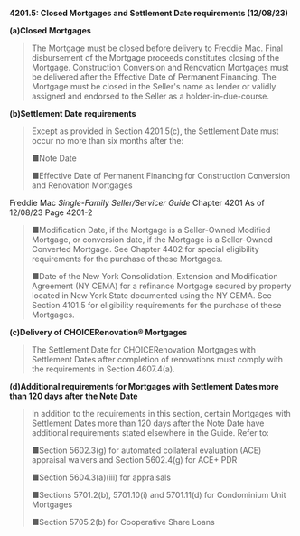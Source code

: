 **4201.5: Closed Mortgages and Settlement Date requirements (12/08/23)**

**(a)Closed Mortgages**

> The Mortgage must be closed before delivery to Freddie Mac. Final
> disbursement of the Mortgage proceeds constitutes closing of the
> Mortgage. Construction Conversion and Renovation Mortgages must be
> delivered after the Effective Date of Permanent Financing. The
> Mortgage must be closed in the Seller's name as lender or validly
> assigned and endorsed to the Seller as a holder-in-due-course.

**(b)Settlement Date requirements**

> Except as provided in Section 4201.5(c), the Settlement Date must
> occur no more than six months after the:
>
> ■Note Date
>
> ■Effective Date of Permanent Financing for Construction Conversion and
> Renovation Mortgages

Freddie Mac *Single-Family Seller/Servicer Guide* Chapter 4201 As of
12/08/23 Page 4201-2

> ■Modification Date, if the Mortgage is a Seller-Owned Modified
> Mortgage, or conversion date, if the Mortgage is a Seller-Owned
> Converted Mortgage. See Chapter 4402 for special eligibility
> requirements for the purchase of these Mortgages.
>
> ■Date of the New York Consolidation, Extension and Modification
> Agreement (NY CEMA) for a refinance Mortgage secured by property
> located in New York State documented using the NY CEMA. See Section
> 4101.5 for eligibility requirements for the purchase of these
> Mortgages.

**(c)Delivery of CHOICERenovation® Mortgages**

> The Settlement Date for CHOICERenovation Mortgages with Settlement
> Dates after completion of renovations must comply with the
> requirements in Section 4607.4(a).

**(d)Additional requirements for Mortgages with Settlement Dates more
than 120 days after** **the Note Date**

> In addition to the requirements in this section, certain Mortgages
> with Settlement Dates more than 120 days after the Note Date have
> additional requirements stated elsewhere in the Guide. Refer to:
>
> ■Section 5602.3(g) for automated collateral evaluation (ACE) appraisal
> waivers and Section 5602.4(g) for ACE+ PDR
>
> ■Section 5604.3(a)(iii) for appraisals
>
> ■Sections 5701.2(b), 5701.10(i) and 5701.11(d) for Condominium Unit
> Mortgages
>
> ■Section 5705.2(b) for Cooperative Share Loans